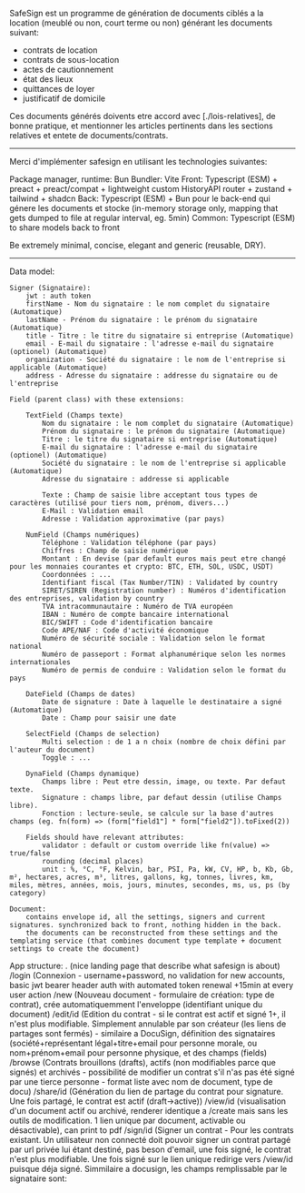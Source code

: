 SafeSign est un programme de génération de documents ciblés a la location (meublé ou non, court terme ou non) générant les documents suivant:
- contrats de location
- contrats de sous-location
- actes de cautionnement
- état des lieux
- quittances de loyer
- justificatif de domicile

Ces documents générés doivents etre accord avec [./lois-relatives], de bonne pratique, et mentionner les articles pertinents dans les sections relatives et entete de documents/contrats.

---

Merci d'implémenter safesign en utilisant les technologies suivantes:

Package manager, runtime: Bun
Bundler: Vite
Front: Typescript (ESM) + preact + preact/compat + lightweight custom HistoryAPI router + zustand + tailwind + shadcn
Back: Typescript (ESM) + Bun pour le back-end qui génere les documents et stocke (in-memory storage only, mapping that gets dumped to file at regular interval, eg. 5min)
Common: Typescript (ESM) to share models back to front

Be extremely minimal, concise, elegant and generic (reusable, DRY).

---

Data model:

    Signer (Signataire):
        jwt : auth token
        firstName - Nom du signataire : le nom complet du signataire (Automatique)
        lastName - Prénom du signataire : le prénom du signataire (Automatique)
        title - Titre : le titre du signataire si entreprise (Automatique)
        email - E-mail du signataire : l'adresse e-mail du signataire (optionel) (Automatique)
        organization - Société du signataire : le nom de l'entreprise si applicable (Automatique)
        address - Adresse du signataire : addresse du signataire ou de l'entreprise

    Field (parent class) with these extensions:

        TextField (Champs texte)
            Nom du signataire : le nom complet du signataire (Automatique)
            Prénom du signataire : le prénom du signataire (Automatique)
            Titre : le titre du signataire si entreprise (Automatique)
            E-mail du signataire : l'adresse e-mail du signataire (optionel) (Automatique)
            Société du signataire : le nom de l'entreprise si applicable (Automatique)
            Adresse du signataire : addresse si applicable

            Texte : Champ de saisie libre acceptant tous types de caractères (utilisé pour tiers nom, prénom, divers...)
            E-Mail : Validation email
            Adresse : Validation approximative (par pays)

        NumField (Champs numériques)
            Téléphone : Validation téléphone (par pays)
            Chiffres : Champ de saisie numérique
            Montant : En devise (par default euros mais peut etre changé pour les monnaies courantes et crypto: BTC, ETH, SOL, USDC, USDT)
            Coordonnées : ...
            Identifiant fiscal (Tax Number/TIN) : Validated by country
            SIRET/SIREN (Registration number) : Numéros d'identification des entreprises, validation by country
            TVA intracommunautaire : Numéro de TVA européen
            IBAN : Numéro de compte bancaire international
            BIC/SWIFT : Code d'identification bancaire
            Code APE/NAF : Code d'activité économique
            Numéro de sécurité sociale : Validation selon le format national
            Numéro de passeport : Format alphanumérique selon les normes internationales
            Numéro de permis de conduire : Validation selon le format du pays

        DateField (Champs de dates)
            Date de signature : Date à laquelle le destinataire a signé (Automatique)
            Date : Champ pour saisir une date

        SelectField (Champs de selection)
            Multi selection : de 1 a n choix (nombre de choix défini par l'auteur du document)
            Toggle : ...

        DynaField (Champs dynamique)
            Champs libre : Peut etre dessin, image, ou texte. Par defaut texte.
            Signature : champs libre, par defaut dessin (utilise Champs libre).
            Fonction : lecture-seule, se calcule sur la base d'autres champs (eg. fn(form) => (form["field1"] * form["field2"]).toFixed(2))

        Fields should have relevant attributes:
            validator : default or custom override like fn(value) => true/false
            rounding (decimal places)
            unit : %, °C, °F, Kelvin, bar, PSI, Pa, kW, CV, HP, b, Kb, Gb, m², hectares, acres, m³, litres, gallons, kg, tonnes, livres, km, miles, mètres, années, mois, jours, minutes, secondes, ms, us, ps (by category)

    Document:
        contains envelope id, all the settings, signers and current signatures. synchronized back to front, nothing hidden in the back.
        the documents can be reconstructed from these settings and the templating service (that combines document type template + document settings to create the document)

App structure:
. (nice landing page that describe what safesign is about)
/login (Connexion - username+password, no validation for new accounts, basic jwt bearer header auth with automated token renewal +15min at every user action
/new (Nouveau document - formulaire de création: type de contrat), crée automatiquemment l'enveloppe (identifiant unique du document)
/edit/id (Edition du contrat - si le contrat est actif et signé 1+, il n'est plus modifiable. Simplement annulable par son créateur (les liens de partages sont fermés) - similaire a DocuSign, définition des signataires (société+représentant légal+titre+email pour personne morale, ou nom+prénom+email pour personne physique, et des champs (fields)
/browse (Contrats brouillons (drafts), actifs (non modifiables parce que signés) et archivés - possibilité de modifier un contrat s'il n'as pas été signé par une tierce personne - format liste avec nom de document, type de docu)
/share/id (Génération du lien de partage du contrat pour signature. Une fois partagé, le contrat est actif (draft->active))
/view/id (visualisation d'un document actif ou archivé, renderer identique a /create mais sans les outils de modification. 1 lien unique par document, activable ou désactivable), can print to pdf
/sign/id (Signer un contrat - Pour les contrats existant. Un utilisateur non connecté doit pouvoir signer un contrat partagé par url privée lui étant destiné, pas beson d'email, une fois signé, le contrat n'est plus modifiable. Une fois signé sur le lien unique redirige vers /view/id puisque déja signé. Simmilaire a docusign, les champs remplissable par le signataire sont:
